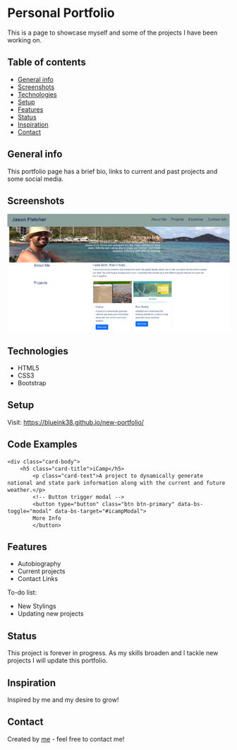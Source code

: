 # Personal Portfolio
This is a page to showcase myself and some of the projects I have been working on.

## Table of contents
* [General info](#general-info)
* [Screenshots](#screenshots)
* [Technologies](#technologies)
* [Setup](#setup)
* [Features](#features)
* [Status](#status)
* [Inspiration](#inspiration)
* [Contact](#contact)

## General info
This portfolio page has a brief bio, links to current and past projects and some social media.

## Screenshots
![Example screenshot](./assets/images/new-portfolio-screenshot.png)

## Technologies
* HTML5
* CSS3
* Bootstrap

## Setup
Visit: https://blueink38.github.io/new-portfolio/

## Code Examples
```
<div class="card-body">
    <h5 class="card-title">iCamp</h5>
        <p class="card-text">A project to dynamically generate national and state park information along with the current and future weather.</p>
        <!-- Button trigger modal -->
        <button type="button" class="btn btn-primary" data-bs-toggle="modal" data-bs-target="#icampModal">
        More Info
        </button>
```

## Features
* Autobiography
* Current projects
* Contact Links

<bold>To-do list:<bold>
* New Stylings
* Updating new projects

## Status
This project is forever in progress.  As my skills broaden and I tackle new projects I will update this portfolio.

## Inspiration
Inspired by me and my desire to grow!

## Contact
Created by [me](https://blueink38.github.io/new-portfolio/) - feel free to contact me!